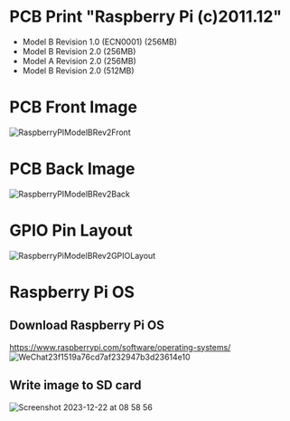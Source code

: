 # PCB Print "Raspberry Pi (c)2011.12"

* Model B Revision 1.0 (ECN0001) (256MB)
* Model B Revision 2.0 (256MB)
* Model A Revision 2.0 (256MB)
* Model B Revision 2.0 (512MB)

# PCB Front Image
![RaspberryPIModelBRev2Front](https://github.com/josthlee/RaspberryPI/assets/154501794/cdd37b03-af58-4aae-993c-2a1f2b5a68dd)

# PCB Back Image
![RaspberryPIModelBRev2Back](https://github.com/josthlee/RaspberryPI/assets/154501794/a688b908-e623-4670-9179-ff38fbba911e)

# GPIO Pin Layout
![RaspberryPiModelBRev2GPIOLayout](https://github.com/josthlee/RaspberryPI/assets/154501794/f3f30c86-eeb9-4cce-bdad-4cfe0fd746b9)

# Raspberry Pi OS

## Download Raspberry Pi OS

https://www.raspberrypi.com/software/operating-systems/
![WeChat23f1519a76cd7af232947b3d23614e10](https://github.com/josthlee/RaspberryPI/assets/154501794/e52e9271-6f5e-4f2f-a8ad-b7cf02eb6cd1)

## Write image to SD card
![Screenshot 2023-12-22 at 08 58 56](https://github.com/josthlee/RaspberryPI/assets/154501794/572f4ea6-e9c2-4964-8acf-c21538225857)
